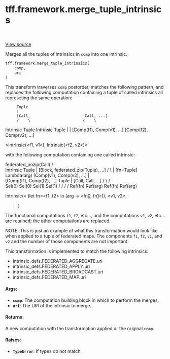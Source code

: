 <div itemscope itemtype="http://developers.google.com/ReferenceObject">
<meta itemprop="name" content="tff.framework.merge_tuple_intrinsics" />
<meta itemprop="path" content="Stable" />
</div>

# tff.framework.merge_tuple_intrinsics

<table class="tfo-notebook-buttons tfo-api" align="left">
</table>

<a target="_blank" href="http://github.com/tensorflow/federated/tree/master/tensorflow_federated/python/core/impl/transformations.py">View
source</a>

Merges all the tuples of intrinsics in `comp` into one intrinsic.

```python
tff.framework.merge_tuple_intrinsics(
    comp,
    uri
)
```

<!-- Placeholder for "Used in" -->

This transform traverses `comp` postorder, matches the following pattern, and
replaces the following computation containing a tuple of called intrinsics all
represeting the same operation:

         Tuple
         |
         [Call,                        Call, ...]
         /    \                       /    \

Intrinsic Tuple Intrinsic Tuple | | [Comp(f1), Comp(v1), ...] [Comp(f2),
Comp(v2), ...]

<Intrinsic(<f1, v1>), Intrinsic(<f2, v2>)>

with the following computation containing one called intrinsic:

federated_unzip(Call) / \
Intrinsic Tuple | [Block, federated_zip(Tuple), ...] / \ | [fn=Tuple]
Lambda(arg) [Comp(v1), Comp(v2), ...] | \
[Comp(f1), Comp(f2), ...] Tuple | [Call, Call, ...] / \ / \
Sel(0) Sel(0) Sel(1) Sel(1) / / / / Ref(fn) Ref(arg) Ref(fn) Ref(arg)

Intrinsic(< (let fn=<f1, f2> in (arg -> <fn[0](arg[0]), fn[1](arg[1])>)),
<v1, v2>,

> )

The functional computations `f1`, `f2`, etc..., and the computations `v1`, `v2`,
etc... are retained; the other computations are replaced.

NOTE: This is just an example of what this transformation would look like when
applied to a tuple of federated maps. The components `f1`, `f2`, `v1`, and `v2`
and the number of those components are not important.

This transformation is implemented to match the following intrinsics:

*   intrinsic_defs.FEDERATED_AGGREGATE.uri
*   intrinsic_defs.FEDERATED_APPLY.uri
*   intrinsic_defs.FEDERATED_BROADCAST.uri
*   intrinsic_defs.FEDERATED_MAP.uri

#### Args:

*   <b>`comp`</b>: The computation building block in which to perform the
    merges.
*   <b>`uri`</b>: The URI of the intrinsic to merge.

#### Returns:

A new computation with the transformation applied or the original `comp`.

#### Raises:

*   <b>`TypeError`</b>: If types do not match.
